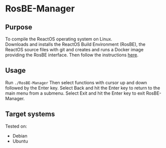RosBE-Manager
=============

Purpose
-------
To compile the ReactOS operating system on Linux.<br />
Downloads and installs the ReactOS Build Environment (RosBE), the ReactOS
source files with git and  creates and runs a Docker image providing the 
RosBE interface. Then follow the instructions [here](https://www.reactos.org/wiki/Building_ReactOS#Linux.2FUnix).

Usage
-----
Run `./RosBE-Manager`
Then select functions with cursor up and down followed by the Enter key.
Select Back and hit the Enter key to return to the main menu from a submenu.
Select Exit and hit the Enter key to exit RosBE-Manager.

Target systems
--------------
Tested on:
* Debian
* Ubuntu
